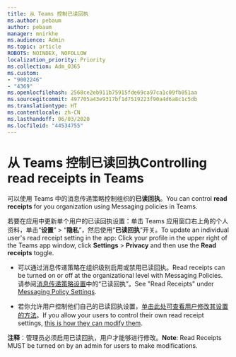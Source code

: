 ```yaml
---
title: 从 Teams 控制已读回执
ms.author: pebaum
author: pebaum
manager: mnirkhe
ms.audience: Admin
ms.topic: article
ROBOTS: NOINDEX, NOFOLLOW
localization_priority: Priority
ms.collection: Adm_O365
ms.custom:
- "9002246"
- "4369"
ms.openlocfilehash: 2568ce2eb911b75915fde69ca97ca1c09fb051aa
ms.sourcegitcommit: 497705a43e9317bf1d7519223f90a4d6a8c1c5db
ms.translationtype: HT
ms.contentlocale: zh-CN
ms.lasthandoff: 06/03/2020
ms.locfileid: "44534755"
---
```

# <a name="controlling-read-receipts-in-teams"></a><span data-ttu-id="9a4d4-102">从 Teams 控制已读回执</span><span class="sxs-lookup"><span data-stu-id="9a4d4-102">Controlling read receipts in Teams</span></span>

<span data-ttu-id="9a4d4-103">可以使用 Teams 中的消息传递策略控制组织的**已读回执**。</span><span class="sxs-lookup"><span data-stu-id="9a4d4-103">You can control **read receipts** for you organization using Messaging policies in Teams.</span></span>

<span data-ttu-id="9a4d4-104">若要在应用中更新单个用户的已读回执设置：单击 Teams 应用窗口右上角的个人资料，单击“**设置**” > “**隐私**”，然后使用“**已读回执**”开关。</span><span class="sxs-lookup"><span data-stu-id="9a4d4-104">To update an individual user's read receipt setting in the app: Click your profile in the upper right of the Teams app window, click **Settings** > **Privacy** and then use the **Read receipts** toggle.</span></span>

- <span data-ttu-id="9a4d4-105">可以通过消息传递策略在组织级别启用或禁用已读回执。</span><span class="sxs-lookup"><span data-stu-id="9a4d4-105">Read receipts can be turned on or off at the organizational level with Messaging Policies.</span></span> <span data-ttu-id="9a4d4-106">请参阅[消息传递策略设置](https://docs.microsoft.com/microsoftteams/messaging-policies-in-teams#messaging-policy-settings)中的“已读回执”。</span><span class="sxs-lookup"><span data-stu-id="9a4d4-106">See "Read Receipts" under [Messaging Policy Settings](https://docs.microsoft.com/microsoftteams/messaging-policies-in-teams#messaging-policy-settings).</span></span>

- <span data-ttu-id="9a4d4-107">若你允许用户控制他们自己的已读回执设置，[单击此处可查看用户修改其设置的方法](https://docs.microsoft.com/microsoftteams/messaging-policies-in-teams#messaging-policy-settings)。</span><span class="sxs-lookup"><span data-stu-id="9a4d4-107">If you allow your users to control their own read receipt settings, [this is how they can modify them](https://docs.microsoft.com/microsoftteams/messaging-policies-in-teams#messaging-policy-settings).</span></span> 

<span data-ttu-id="9a4d4-108">**注释**：管理员必须启用已读回执，用户才能够进行修改。</span><span class="sxs-lookup"><span data-stu-id="9a4d4-108">**Note**: Read Receipts MUST be turned on by an admin for users to make modifications.</span></span>

